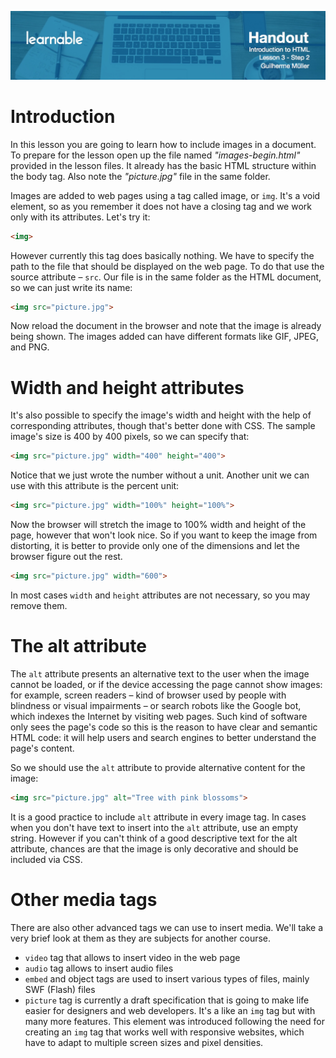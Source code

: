 ![](headers/head3.2.jpg)
# Introduction

In this lesson you are going to learn how to include images in a document. To prepare for the lesson open up the file named *"images-begin.html"* provided in the lesson files. It already has the basic HTML structure within the body tag. Also note the *"picture.jpg"* file in the same folder.

Images are added to web pages using a tag called image, or `img`. It's a void element, so as you remember it does not have a closing tag and we work only with its attributes. Let's try it:

```html
<img>
```

However currently this tag does basically nothing. We have to specify the path to the file that should be displayed on the web page. To do that use the source attribute – `src`. Our file is in the same folder as the HTML document, so we can just write its name:

```html
<img src="picture.jpg">
```

Now reload the document in the browser and note that the image is already being shown.
The images added can have different formats like GIF, JPEG, and PNG.

# Width and height attributes

It's also possible to specify the image's width and height with the help of corresponding attributes, though that's better done with CSS. The sample image's size is 400 by 400 pixels, so we can specify that:

```html
<img src="picture.jpg" width="400" height="400">
```

Notice that we just wrote the number without a unit. Another unit we can use with this attribute is the percent unit:

```html
<img src="picture.jpg" width="100%" height="100%">
```

Now the browser will stretch the image to 100% width and height of the page, however that won't look nice. So if you want to keep the image from distorting, it is better to provide only one of the dimensions and let the browser figure out the rest.

```html
<img src="picture.jpg" width="600">
```

In most cases `width` and `height` attributes are not necessary, so you may remove them.

# The alt attribute

The `alt` attribute presents an alternative text to the user when the image cannot be loaded, or if the device accessing the page cannot show images: for example, screen readers – kind of browser used by people with blindness or visual impairments – or search robots like the Google bot, which indexes the Internet by visiting web pages. Such kind of software only sees the page's code so this is the reason to have clear and semantic HTML code: it will help users and search engines to better understand the page's content.

So we should use the `alt` attribute to provide alternative content for the image:

```html
<img src="picture.jpg" alt="Tree with pink blossoms">
```

It is a good practice to include `alt` attribute in every image tag. In cases when you don't have text to insert into the `alt` attribute, use an empty string. However if you can't think of a good descriptive text for the alt attribute, chances are that the image is only decorative and should be included via CSS.

# Other media tags

There are also other advanced tags we can use to insert media. We'll take a very brief look at them as they are subjects for another course.

* `video` tag that allows to insert video in the web page
* `audio` tag allows to insert audio files
* `embed` and object tags are used to insert various types of files, mainly SWF (Flash) files
* `picture` tag is currently a draft specification that is going to make life easier for designers and web developers. It's a like an `img` tag but with many more features. This element was introduced following the need for creating an `img` tag that works well with responsive websites, which have to adapt to multiple screen sizes and pixel densities.